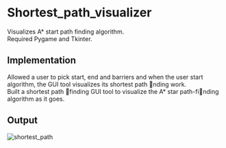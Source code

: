 # Shortest_path_visualizer

Visualizes A\* start path finding algorithm.  
Required Pygame and Tkinter.

## Implementation

Allowed a user to pick start, end and barriers and when the user start algorithm, the GUI tool visualizes its shortest path nding work.  
Built a shortest path finding GUI tool to visualize the A\* star path-finding algorithm as it goes.

## Output

![shortest_path](https://user-images.githubusercontent.com/48766032/90662548-77662f00-e283-11ea-8728-9c4c627daab4.png)
